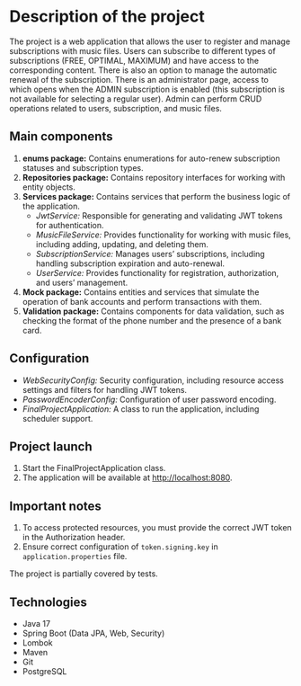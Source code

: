 # Description of the project

The project is a web application that allows the user to register and manage subscriptions with music files. Users can subscribe to different types of subscriptions (FREE, OPTIMAL, MAXIMUM) and have access to the corresponding content. There is also an option to manage the automatic renewal of the subscription. There is an administrator page, access to which opens when the ADMIN subscription is enabled (this subscription is not available for selecting a regular user). Admin can perform CRUD operations related to users, subscription, and music files.

## Main components

1. **enums package:** Contains enumerations for auto-renew subscription statuses and subscription types.
2. **Repositories package:** Contains repository interfaces for working with entity objects.
3. **Services package:** Contains services that perform the business logic of the application.
    - *JwtService:* Responsible for generating and validating JWT tokens for authentication.
    - *MusicFileService:* Provides functionality for working with music files, including adding, updating, and deleting them.
    - *SubscriptionService:* Manages users’ subscriptions, including handling subscription expiration and auto-renewal.
    - *UserService:* Provides functionality for registration, authorization, and users’ management.
4. **Mock package:** Contains entities and services that simulate the operation of bank accounts and perform transactions with them.
5. **Validation package:** Contains components for data validation, such as checking the format of the phone number and the presence of a bank card.

## Configuration

- *WebSecurityConfig:* Security configuration, including resource access settings and filters for handling JWT tokens.
- *PasswordEncoderConfig:* Configuration of user password encoding.
- *FinalProjectApplication:* A class to run the application, including scheduler support.

## Project launch

1. Start the FinalProjectApplication class.
2. The application will be available at [http://localhost:8080](http://localhost:8080).

## Important notes

1. To access protected resources, you must provide the correct JWT token in the Authorization header.
2. Ensure correct configuration of `token.signing.key` in `application.properties` file.

The project is partially covered by tests.

## Technologies

- Java 17
- Spring Boot (Data JPA, Web, Security)
- Lombok
- Maven
- Git
- PostgreSQL
